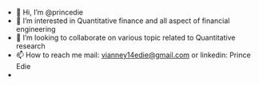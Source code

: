 - 👋 Hi, I’m @princedie
- 👀 I’m interested in Quantitative finance and all aspect of financial engineering 
- 💞️ I’m looking to collaborate on various topic related to Quantitative research
- 📫 How to reach me mail: vianney14edie@gmail.com or linkedin: Prince Edie
- 

<!---
princedie/princedie is a ✨ special ✨ repository because its `README.md` (this file) appears on your GitHub profile.
You can click the Preview link to take a look at your changes.
--->
